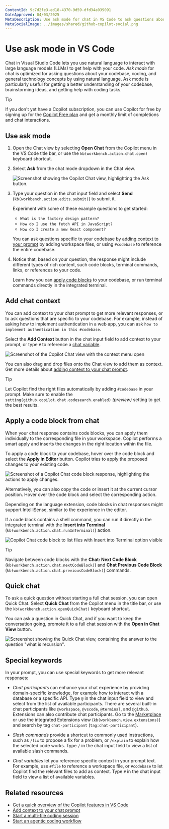```yaml
---
ContentId: 9c7d2fe3-ed18-4370-9d59-dfd34a039091
DateApproved: 04/03/2025
MetaDescription: Use ask mode for chat in VS Code to ask questions about your codebase, coding, and general technology concepts by using natural language.
MetaSocialImage: ../images/shared/github-copilot-social.png
---
```

# Use ask mode in VS Code

Chat in Visual Studio Code lets you use natural language to interact with large language models (LLMs) to get help with your code. _Ask mode_ for chat  is optimized for asking questions about your codebase, coding, and general technology concepts by using natural language. Ask mode is particularly useful for getting a better understanding of your codebase, brainstorming ideas, and getting help with coding tasks.

> [!TIP]
> If you don't yet have a Copilot subscription, you can use Copilot for free by signing up for the [Copilot Free plan](https://github.com/github-copilot/signup) and get a monthly limit of completions and chat interactions.

## Use ask mode

1. Open the Chat view by selecting **Open Chat** from the Copilot menu in the VS Code title bar, or use the `kb(workbench.action.chat.open)` keyboard shortcut.

1. Select **Ask** from the chat mode dropdown in the Chat view.

    ![Screenshot showing the Copilot Chat view, highlighting the Ask button.](images/copilot-chat/chat-mode-dropdown.png)

1. Type your question in the chat input field and select **Send** (`kb(workbench.action.edits.submit)`) to submit it.

    Experiment with some of these example questions to get started:

    * `What is the factory design pattern?`
    * `How do I use the fetch API in JavaScript?`
    * `How do I create a new React component?`

    You can ask questions specific to your codebase by [adding context to your prompt](#add-chat-context) by adding workspace files, or using `#codebase` to reference the entire codebase.

1. Notice that, based on your question, the response might include different types of rich content, such code blocks, terminal commands, links, or references to your code.

    Learn how you can [apply code blocks](#apply-a-code-block-from-chat) to your codebase, or run terminal commands directly in the integrated terminal.

## Add chat context

You can add context to your chat prompt to get more relevant responses, or to ask questions that are specific to your codebase. For example, instead of asking how to implement authentication in a web app, you can ask `how to implement authentication in this #codebase`.

Select the **Add Context** button in the chat input field to add context to your prompt, or type `#` to reference a [chat variable](#special-keywords).

![Screenshot of the Copilot Chat view with the context menu open](images/copilot-chat/chat-add-context.png)

You can also drag and drop files onto the Chat view to add them as context. Get more details about [adding context to your chat prompt](/docs/copilot/chat/copilot-chat-context.md).

> [!TIP]
> Let Copilot find the right files automatically by adding `#codebase` in your prompt. Make sure to enable the `setting(github.copilot.chat.codesearch.enabled)` _(preview)_ setting to get the best results.

## Apply a code block from chat

When your chat response contains code blocks, you can apply them individually to the corresponding file in your workspace. Copilot performs a smart apply and inserts the changes in the right location within the file.

To apply a code block to your codebase, hover over the code block and select the **Apply in Editor** button. Copilot tries to apply the proposed changes to your existing code.

![Screenshot of a Copilot Chat code block response, highlighting the actions to apply changes.](images/copilot-chat/copilot-chat-view-code-block-actions.png)

Alternatively, you can also copy the code or insert it at the current cursor position. Hover over the code block and select the corresponding action.

Depending on the language extension, code blocks in chat responses might support IntelliSense, similar to the experience in the editor.

If a code block contains a shell command, you can run it directly in the integrated terminal with the **Insert into Terminal** (`kb(workbench.action.chat.runInTerminal)`) action.

![Copilot Chat code block to list files with Insert into Terminal option visible](images/copilot-chat/run-in-terminal.png)

> [!TIP]
> Navigate between code blocks with the **Chat: Next Code Block** (`kb(workbench.action.chat.nextCodeBlock)`) and **Chat Previous Code Block** (`kb(workbench.action.chat.previousCodeBlock)`) commands.

## Quick chat

To ask a quick question without starting a full chat session, you can open Quick Chat. Select **Quick Chat** from the Copilot menu in the title bar, or use the `kb(workbench.action.openQuickChat)` keyboard shortcut.

You can ask a question in Quick Chat, and if you want to keep the conversation going, promote it to a full chat session with the **Open in Chat View** button.

![Screenshot showing the Quick Chat view, containing the answer to the question "what is recursion".](images/copilot-chat/quick-chat-dropdown.png)

## Special keywords

In your prompt, you can use special keywords to get more relevant responses:

* _Chat participants_ can enhance your chat experience by providing domain-specific knowledge, for example how to interact with a database or a specific API. Type `@` in the chat input field to view and select from the list of available participants. There are several built-in chat participants like `@workspace`, `@vscode`, `@terminal`, and `@github`. Extensions can also contribute chat participants. Go to the [Marketplace](https://marketplace.visualstudio.com/search?term=tag%3Achat-participant&target=VSCode&category=All%20categories&sortBy=Relevance) or use the integrated Extensions view (`kb(workbench.view.extensions)`) and search by tag `chat-participant` (`tag:chat-participant`).

* _Slash commands_ provide a shortcut to commonly used instructions, such as `/fix` to propose a fix for a problem, or `/explain` to explain how the selected code works. Type `/` in the chat input field to view a list of available slash commands.

* _Chat variables_ let you reference specific context in your prompt text. For example, use `#file` to reference a workspace file, or `#codebase` to let Copilot find the relevant files to add as context. Type `#` in the chat input field to view a list of available variables.

## Related resources

* [Get a quick overview of the Copilot features in VS Code](/docs/copilot/reference/copilot-vscode-features.md)
* [Add context to your chat prompt](/docs/copilot/chat/copilot-chat-context.md)
* [Start a multi-file coding session](/docs/copilot/chat/copilot-edits.md)
* [Start an agentic coding workflow](/docs/copilot/chat/chat-agent-mode.md)
